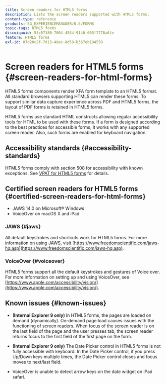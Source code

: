 ```yaml
---
title: Screen readers for HTML5 forms
description: Lists the screen readers supported with HTML5 forms.
content-type: reference
products: SG_EXPERIENCEMANAGER/6.5/FORMS
topic-tags: hTML5_forms
discoiquuid: 53c57180-7004-4534-9146-603f7770a6fe
feature: HTML5 forms
exl-id: 07d20c2f-7d13-48ac-8d58-b367eb194558
---
```

# Screen readers for HTML5 forms {#screen-readers-for-html-forms}

HTML5 forms components render XFA form template to an HTML5 format. All standard browsers supporting HTML5 can render these forms. To support similar data capture experience across PDF and HTML5 forms, the layout of PDF forms is retained in HTML5 forms.

HTML5 forms use standard HTML constructs allowing regular accessibility tools for HTML to be used with these forms. If a form is designed according to the best practices for accessible forms, it works with any supported screen reader. Also, such forms are enabled for keyboard navigation.

## Accessibility standards {#accessibility-standards}

HTML5 forms comply with section 508 for accessibility with known exceptions. See [VPAT for HTML5 forms](https://www.adobe.com/content/dam/cc1/en/accessibility/compliance/pdfs/adobe-livecycle-es4-section-508-vpat-portfolio.pdf) for details.

## Certified screen readers for HTML5 forms {#certified-screen-readers-for-html-forms}

* JAWS 14.0 on Microsoft&reg; Windows
* VoiceOver on macOS X and iPad

### JAWS {#jaws}

All default keystrokes and shortcuts work for HTML5 forms. For more information on using JAWS, visit [https://www.freedomscientific.com/jaws-hq.asp](https://www.freedomscientific.com/jaws-hq.asp).

### VoiceOver {#voiceover}

HTML5 forms support all the default keystrokes and gestures of Voice over. For more information on setting up and using VoiceOver, see [https://www.apple.com/accessibility/vision/](https://www.apple.com/accessibility/vision/).

## Known issues {#known-issues}

* **(Internal Explorer 9 only)** In HTML5 forms, the pages are loaded on demand (dynamically). On-demand page load causes issues with the functioning of screen readers. When focus of the screen reader is on the last field of the page and the user presses tab, the screen reader returns focus to the first field of the first page on the form.
* **(Internal Explorer 9 only)** The Date Picker control in HTML5 forms is not fully accessible with keyboard. In the Date Picker control, if you press Up/Down keys multiple times, the Date Picker control closes and focus moves to next/last field.

* VoiceOver is unable to detect arrow keys on the date widget on iPad safari.

